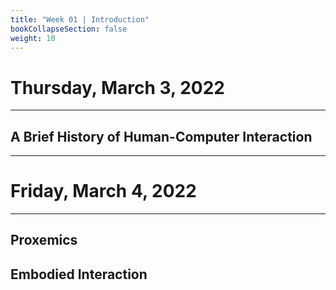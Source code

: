 ```yaml
---
title: "Week 01 | Introduction"
bookCollapseSection: false
weight: 10
---
```


# Thursday, March 3, 2022

---

## A Brief History of Human-Computer Interaction

---

# Friday, March 4, 2022

---

## Proxemics



## Embodied Interaction

##